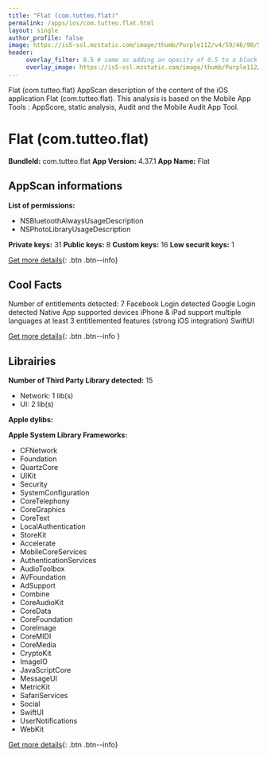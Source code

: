 ```yaml
---
title: "Flat (com.tutteo.flat)"
permalink: /apps/ios/com.tutteo.flat.html
layout: single
author_profile: false
image: https://is5-ssl.mzstatic.com/image/thumb/Purple112/v4/59/46/90/594690e7-1dd0-d317-6727-e554aaa2864c/AppIcon-0-1x_U007emarketing-0-10-0-85-220.png/512x512bb.jpg
header: 
     overlay_filter: 0.5 # same as adding an opacity of 0.5 to a black background
     overlay_image: https://is5-ssl.mzstatic.com/image/thumb/Purple112/v4/59/46/90/594690e7-1dd0-d317-6727-e554aaa2864c/AppIcon-0-1x_U007emarketing-0-10-0-85-220.png/512x512bb.jpg
---
```

Flat (com.tutteo.flat) AppScan description of the content of the iOS application Flat (com.tutteo.flat). This analysis is based on the Mobile App Tools : AppScore, static analysis, Audit and the Mobile Audit App Tool.

# Flat (com.tutteo.flat)

**BundleId:** com.tutteo.flat
**App Version:** 4.37.1
**App Name:** Flat


## AppScan informations 

**List of permissions:** 
- NSBluetoothAlwaysUsageDescription
- NSPhotoLibraryUsageDescription
  
  
**Private keys:** 31
**Public keys:** 8
**Custom keys:** 16
**Low securit keys:** 1
  
[Get more details](/pricing.html){: .btn .btn--info}

## Cool Facts

Number of entitlements detected: 7
Facebook Login detected
Google Login detected
Native App
supported devices iPhone & iPad
support multiple languages
at least 3 entitlemented features (strong iOS integration)
SwiftUI
  
[Get more details](/pricing.html){: .btn .btn--info }

## Librairies 
**Number of Third Party Library detected:** 15
- Network: 1 lib(s)
- UI: 2 lib(s)


**Apple dylibs:**


**Apple System Library Frameworks:**
- CFNetwork
- Foundation
- QuartzCore
- UIKit
- Security
- SystemConfiguration
- CoreTelephony
- CoreGraphics
- CoreText
- LocalAuthentication
- StoreKit
- Accelerate
- MobileCoreServices
- AuthenticationServices
- AudioToolbox
- AVFoundation
- AdSupport
- Combine
- CoreAudioKit
- CoreData
- CoreFoundation
- CoreImage
- CoreMIDI
- CoreMedia
- CryptoKit
- ImageIO
- JavaScriptCore
- MessageUI
- MetricKit
- SafariServices
- Social
- SwiftUI
- UserNotifications
- WebKit


  
[Get more details](/pricing.html){: .btn .btn--info}


